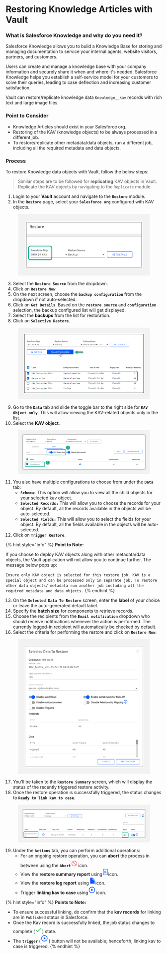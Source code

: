 # Restoring Knowledge Articles with Vault

### What is Salesforce Knowledge and why do you need it? <a href="#what-is-salesforce-knowledge-and-why-do-you-need-it" id="what-is-salesforce-knowledge-and-why-do-you-need-it"></a>

Salesforce Knowledge allows you to build a Knowledge Base for storing and managing documentation to service your internal agents, website visitors, partners, and customers.

Users can create and manage a knowledge base with your company information and securely share it when and where it's needed. Salesforce Knowledge helps you establish a self-service model for your customers to solve their queries, leading to case deflection and increasing customer satisfaction.

Vault can restore/replicate knowledge data `Knowledge__kav` records with rich text and large image files.

### Point to Consider <a href="#point-to-consider" id="point-to-consider"></a>

* Knowledge Articles should exist in your Salesforce org.
* Restoring of the KAV (knowledge objects) to be always processed in a different job.
* To restore/replicate other metadata/data objects, run a different job, including all the required metadata and data objects.

### Process <a href="#process" id="process"></a>

To restore Knowledge data objects with Vault, follow the below steps:

> Similar steps are to be followed for **replicating** KAV objects in Vault. Replicate the KAV objects by navigating to the `Replicate` module.

1. Login to your **Vault** account and navigate to the **`Restore`** module.
2. In the **`Restore`** page, select your **`Salesforce org`** configured with KAV objects.

<figure><img src="../../../../.gitbook/assets/image (261).png" alt=""><figcaption></figcaption></figure>

3. Select the **`Restore Source`** from the dropdown.
4. Click on **`Restore Now`**.
5. On the next screen, choose the **`backup configuration`** from the dropdown if not auto-selected.
6. Click on **`Get Details`**. Based on the **`restore source`** and **`configuration`** selection, the backup configured list will get displayed.
7. Select the **backups** from the list for restoration.
8. Click on **`Selective Restore`**.

<figure><img src="../../../../.gitbook/assets/image (262).png" alt=""><figcaption></figcaption></figure>

9. Go to the **`Data`** tab and slide the toggle bar to the right side for **`KAV Object only`**. This will allow viewing the KAV-related objects only in the list.
10. Select the **KAV object**.

<figure><img src="../../../../.gitbook/assets/image (263).png" alt=""><figcaption></figcaption></figure>

11. You also have multiple configurations to choose from under the **`Data`** tab:
    * **`Schema:`** This option will allow you to view all the child objects for your selected kav object.
    * **`Selected Records:`** This will allow you to choose the records for your object. By default, all the records available in the objects will be auto-selected.
    * **`Selected Fields:`** This will allow you to select the fields for your object. By default, all the fields available in the objects will be auto-selected.
12. Click on **`Trigger Restore`**.

{% hint style="info" %}
**Point to Note:**

If you choose to deploy KAV objects along with other metadata/data objects, the Vault application will not allow you to continue further. The message below pops up:&#x20;

`Ensure only KAV object is selected for this restore job. KAV is a special object and can be processed only in separate job. To restore other data objects/ metadata run another job including all the required metadata and data objects.`
{% endhint %}

13. On the **`Selected Data To Restore`** screen, enter the **label** of your choice or leave the auto-generated default label.
14. Specify the **batch size** for components to retrieve records.
15. Choose the recipients from the **`Email notification`** dropdown who should receive notifications whenever the action is performed. The currently logged-in recipient will automatically be checked by default.
16. Select the criteria for performing the restore and click on **`Restore Now`**.

<figure><img src="../../../../.gitbook/assets/image (264).png" alt="" width="563"><figcaption></figcaption></figure>

17. You'll be taken to the **`Restore Summary`** screen, which will display the status of the recently triggered restore activity.
18. Once the restore operation is successfully triggered, the status changes to **`Ready to link kav to case`**.

<figure><img src="../../../../.gitbook/assets/image (265).png" alt=""><figcaption></figcaption></figure>

19. Under the **`Actions`** tab, you can perform additional operations:
    * For an ongoing restore operation, you can **abort** the process in between using the **`Abort`**![](<../../../../.gitbook/assets/image (71) (1) (1).png>)icon.
    * View the **restore summary report** using![](<../../../../.gitbook/assets/image (72) (1) (1).png>)icon.
    * View the **restore log report** using![](<../../../../.gitbook/assets/image (73) (1) (1).png>)icon.
    * Trigger **linking kav to case** using![](<../../../../.gitbook/assets/image (74) (1) (1).png>)icon.

{% hint style="info" %}
**Points to Note:**

* To ensure successful linking, do confirm that the **kav records** for linking are in `Published` status in Salesforce.
* Once the Kav record is successfully linked, the job status changes to complete (![](<../../../../.gitbook/assets/image (76) (1) (1).png>)) state.
* The **`trigger`** (![](<../../../../.gitbook/assets/image (75) (1) (1).png>)) button will not be available; henceforth, linking kav to case is triggered.
{% endhint %}
